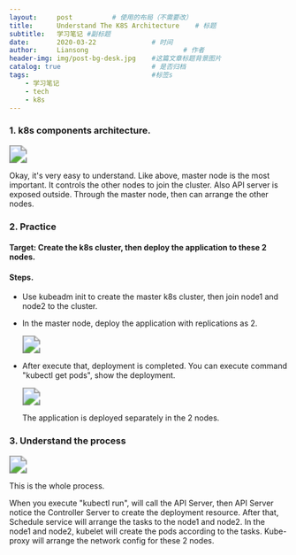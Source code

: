 ```yaml
---
layout:     post   		  # 使用的布局（不需要改）
title:      Understand The K8S Architecture    # 标题
subtitle:   学习笔记 #副标题
date:       2020-03-22 				# 时间
author:     Liansong 						# 作者
header-img: img/post-bg-desk.jpg 	#这篇文章标题背景图片
catalog: true 						# 是否归档
tags:								#标签s
    - 学习笔记
    - tech
    - k8s
---
```


### 1. k8s components architecture.

<img src="https://cdn.jsdelivr.net/gh/yeliansong/github-blog-PIC/blog-images00831rSTgy1gd2v5xofmoj31iv0u0n7a.jpg" style="zoom:200%;" />

Okay,  it's very easy to understand. Like above, master node is the most important. It controls the other nodes to join the cluster. Also API server is exposed outside. Through the master node, then can arrange the other nodes.

### 2. Practice

#### Target: Create the k8s cluster, then deploy the application to these 2 nodes.

#### Steps.

- Use kubeadm init to create the master k8s cluster, then join node1 and node2 to the cluster.

- In the master node, deploy the application with replications as 2.

  <img src="https://cdn.jsdelivr.net/gh/yeliansong/github-blog-PIC/blog-images00831rSTgy1gd2wbfwqq3j31fe0460u9.jpg" style="zoom:200%;" />

- After execute that, deployment is completed. You can execute command "kubectl get pods", show the deployment.

  <img src="https://cdn.jsdelivr.net/gh/yeliansong/github-blog-PIC/blog-images00831rSTgy1gd2wc6ysd1j321c044q4u.jpg" style="zoom:200%;" />

  The application is deployed separately in the 2 nodes.  

### 3. Understand the process

<img src="https://cdn.jsdelivr.net/gh/yeliansong/github-blog-PIC/blog-images00831rSTgy1gd2vq6vm42j313s0u01co.jpg" style="zoom:200%;" />

This is the whole process. 

When you execute "kubectl run", will call the API Server, then API Server notice the Controller Server to create the deployment resource. After that, Schedule service will arrange the tasks to the node1 and node2. In the node1 and node2, kubelet will create the pods according to the tasks. Kube-proxy will arrange the network config for these 2 nodes. 



